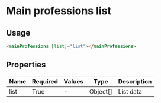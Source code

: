 # Main professions list

## Usage

```html
<mainProfessions [list]="list"></mainProfessions>
```

## Properties

| Name | Required | Values | Type     | Description |
|------|----------|--------|----------|-------------|
| list | True     | -      | Object[] | List data   |
